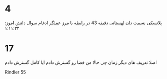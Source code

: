 # 4
پلانسکی نسبیت دان لهستانی
دقیقه 43 در رابطه با مرز
عملگر ادغام
سوال دانش اموز: ۱:۱۱:۳۴


# 17
اصلا تعریف های دیگر زمان چی
حالا من فضا رو گسترش دادم ایا کامل گسترش دادم

Rindler 55
